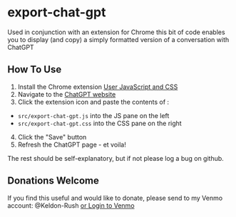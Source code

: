 # export-chat-gpt
Used in conjunction with an extension for Chrome this bit of code enables you to display (and copy) a simply formatted version of a conversation with ChatGPT

## How To Use
1. Install the Chrome extension [User JavaScript and CSS](https://chrome.google.com/webstore/detail/user-javascript-and-css/nbhcbdghjpllgmfilhnhkllmkecfmpld)
2. Navigate to the [ChatGPT website](https://chat.openai.com/chat/)
3. Click the extension icon and paste the contents of :
 * `src/export-chat-gpt.js` into the JS pane on the left
 * `src/export-chat-gpt.css` into the CSS pane on the right
4. Click the "Save" button
5. Refresh the ChatGPT page - et voila!

The rest should be self-explanatory, but if not please log a bug on github.

## Donations Welcome
If you find this useful and would like to donate, please send to my Venmo account: @Keldon-Rush
[or Login to Venmo](https://venmo.com/u/Keldon-Rush)
